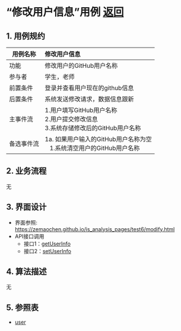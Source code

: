 # “修改用户信息”用例 [返回](../README.md)
## 1. 用例规约
|用例名称|修改用户信息|
|-------|:-------------|
|功能|修改用户的GitHub用户名称|
|参与者|学生，老师|
|前置条件|登录并查看用户现在的github信息|
|后置条件| 系统发送修改请求，数据信息跟新|
|主事件流| 1.用户填写GitHub用户名称 <br/> 2.用户提交修改信息 <br/>3.系统存储修改后的GitHub用户名称|
|备选事件流|1a. 如果用户输入的GitHub用户名称为空 <br/>&nbsp;&nbsp; 1.系统清空用户的GitHub用户名称|

## 2. 业务流程
无

## 3. 界面设计
- 界面参照: https://zemaochen.github.io/is_analysis_pages/test6/modify.html
- API接口调用
    - 接口1：[getUserInfo](../接口/getuserInfo.md)
    - 接口2：[setUserInfo](../接口/setuserInfo.md)
    
## 4. 算法描述
无
    
## 5. 参照表
- [user](../md/数据库设计.md/#user)
